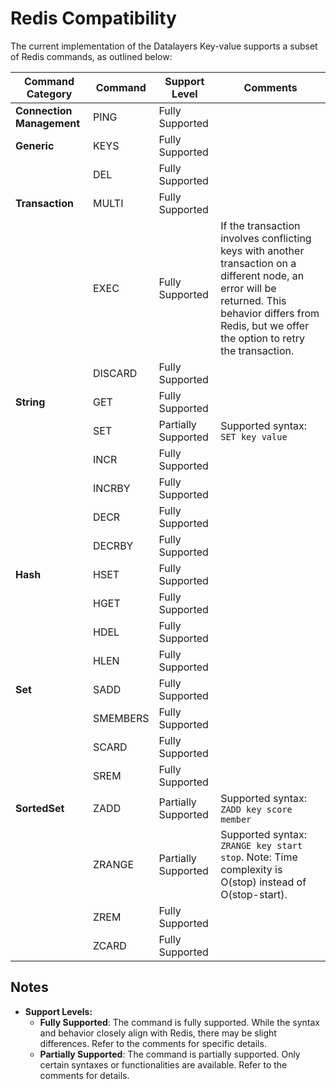 # Redis Compatibility

The current implementation of the Datalayers Key-value supports a subset of Redis commands, as outlined below:

| Command Category | Command | Support Level | Comments |
| --- | --- | --- | --- |
| **Connection Management** | PING | Fully Supported |     |
| **Generic** | KEYS | Fully Supported |     |
|     | DEL | Fully Supported |     |
| **Transaction** | MULTI | Fully Supported |     |
|     | EXEC | Fully Supported | If the transaction involves conflicting keys with another transaction on a different node, an error will be returned. This behavior differs from Redis, but we offer the option to retry the transaction. |
|     | DISCARD | Fully Supported |     |
| **String** | GET | Fully Supported |     |
|     | SET | Partially Supported | Supported syntax: `SET key value` |
|     | INCR | Fully Supported |     |
|     | INCRBY | Fully Supported |     |
|     | DECR | Fully Supported |     |
|     | DECRBY | Fully Supported |     |
| **Hash** | HSET | Fully Supported |     |
|     | HGET | Fully Supported |     |
|     | HDEL | Fully Supported |     |
|     | HLEN | Fully Supported |     |
| **Set** | SADD | Fully Supported |     |
|     | SMEMBERS | Fully Supported |     |
|     | SCARD | Fully Supported |     |
|     | SREM | Fully Supported |     |
| **SortedSet** | ZADD | Partially Supported | Supported syntax: `ZADD key score member` |
|     | ZRANGE | Partially Supported | Supported syntax: `ZRANGE key start stop`. Note: Time complexity is O(stop) instead of O(stop-start). |
|     | ZREM | Fully Supported |     |
|     | ZCARD | Fully Supported |     |

## Notes

- **Support Levels:**
  - **Fully Supported**: The command is fully supported. While the syntax and behavior closely align with Redis, there may be slight differences. Refer to the comments for specific details.
  - **Partially Supported**: The command is partially supported. Only certain syntaxes or functionalities are available. Refer to the comments for details.
